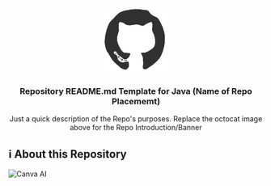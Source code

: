 <!-- Repo README.md / Header | Start -->
<p align="center"><img src="/md_assets/octocat.gif" alt="Logo" width="130" height="130"></p>
<h3 align="center">Repository README.md Template for Java (Name of Repo Placememt)</h3>
<p align="center">Just a quick description of the Repo's purposes. Replace the octocat image above for the Repo Introduction/Banner</p>
<!-- Repo README.md / Header | End -->

## :information_source: About this Repository

![Canva AI](https://img.shields.io/badge/Canva_AI-++-%2300416a?logo=canva&logoColor=white&labelColor=%2300416a&color=%2324292e&textColor=white)